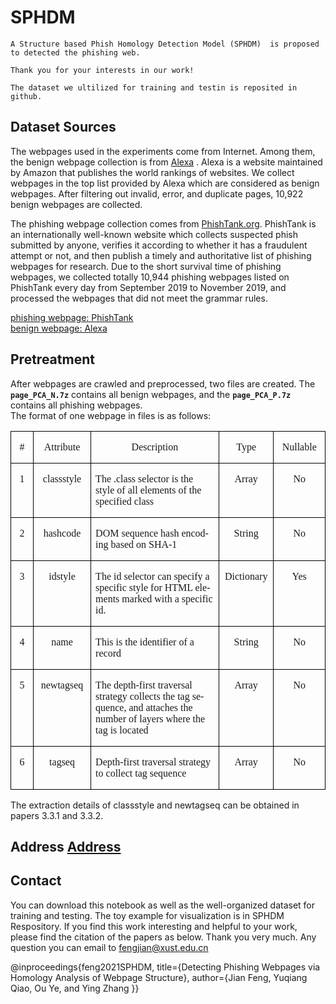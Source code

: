 # SPHDM 
    A Structure based Phish Homology Detection Model (SPHDM)  is proposed to detected the phishing web.

    Thank you for your interests in our work!

    The dataset we ultilized for training and testin is reposited in github.

## Dataset Sources  

The webpages used in the experiments come from Internet. Among them, the benign webpage collection is from [Alexa](https://www.alexa.com/) . Alexa is a website maintained by Amazon that publishes the world rankings of websites. We collect webpages in the top list provided by Alexa which are considered as benign webpages. After filtering out invalid, error, and duplicate pages, 10,922 benign webpages are collected.

The phishing webpage collection comes from [PhishTank.org](https://phishtank.org/). PhishTank is an internationally well-known website which collects suspected phish submitted by anyone, verifies it according to whether it has a fraudulent attempt or not, and then publish a timely and authoritative list of phishing webpages for research. Due to the short survival time of phishing webpages, we collected totally 10,944 phishing webpages listed on PhishTank every day from September 2019 to November 2019, and processed the webpages that did not meet the grammar rules.


[phishing webpage: PhishTank](https://phishtank.org/)  
[benign webpage: Alexa](https://www.alexa.com/)  

## Pretreatment

After webpages are crawled and preprocessed, two files are created. The __`page_PCA_N.7z`__ contains all benign webpages, and the __`page_PCA_P.7z`__ contains all phishing webpages.   
The format of one webpage in files is as follows:

<table class="MsoTableGrid" border="1" cellspacing="0" cellpadding="0" style="border-collapse:collapse;border:none;mso-border-alt:solid windowtext .5pt;
 mso-yfti-tbllook:1184;mso-padding-alt:0cm 5.4pt 0cm 5.4pt">
 <tbody><tr style="mso-yfti-irow:0;mso-yfti-firstrow:yes">
  <td width="56" valign="top" style="width:21.05pt;border:solid windowtext 1.0pt;
  mso-border-alt:solid windowtext .5pt;padding:0cm 5.4pt 0cm 5.4pt">
  <p class="MsoNormal" align="center" style="text-align:center"><span lang="EN-US" style="font-family:&quot;Times New Roman&quot;,&quot;serif&quot;">#<o:p></o:p></span></p>
  </td>
  <td width="170" valign="top" style="width:63.75pt;border:solid windowtext 1.0pt;
  border-left:none;mso-border-left-alt:solid windowtext .5pt;mso-border-alt:
  solid windowtext .5pt;padding:0cm 5.4pt 0cm 5.4pt">
  <p class="MsoNormal" align="center" style="text-align:center"><span lang="EN-US" style="font-family:&quot;Times New Roman&quot;,&quot;serif&quot;">Attribute<o:p></o:p></span></p>
  </td>
  <td width="510" valign="top" style="width:191.4pt;border:solid windowtext 1.0pt;
  border-left:none;mso-border-left-alt:solid windowtext .5pt;mso-border-alt:
  solid windowtext .5pt;padding:0cm 5.4pt 0cm 5.4pt">
  <p class="MsoNormal" align="center" style="text-align:center"><span lang="EN-US" style="font-family:&quot;Times New Roman&quot;,&quot;serif&quot;">Description<o:p></o:p></span></p>
  </td>
  <td width="148" valign="top" style="width:55.6pt;border:solid windowtext 1.0pt;
  border-left:none;mso-border-left-alt:solid windowtext .5pt;mso-border-alt:
  solid windowtext .5pt;padding:0cm 5.4pt 0cm 5.4pt">
  <p class="MsoNormal" align="center" style="text-align:center"><span lang="EN-US" style="font-family:&quot;Times New Roman&quot;,&quot;serif&quot;">Type<o:p></o:p></span></p>
  </td>
  <td width="148" valign="top" style="width:55.6pt;border:solid windowtext 1.0pt;
  border-left:none;mso-border-left-alt:solid windowtext .5pt;mso-border-alt:
  solid windowtext .5pt;padding:0cm 5.4pt 0cm 5.4pt">
  <p class="MsoNormal" align="center" style="text-align:center"><span class="SpellE"><span lang="EN-US" style="font-family:&quot;Times New Roman&quot;,&quot;serif&quot;">Nullable</span></span><span lang="EN-US" style="font-family:&quot;Times New Roman&quot;,&quot;serif&quot;"><o:p></o:p></span></p>
  </td>
 </tr>
 <tr style="mso-yfti-irow:1">
  <td width="56" valign="top" style="width:21.05pt;border:solid windowtext 1.0pt;
  border-top:none;mso-border-top-alt:solid windowtext .5pt;mso-border-alt:solid windowtext .5pt;
  padding:0cm 5.4pt 0cm 5.4pt">
  <p class="MsoNormal" align="center" style="text-align:center"><span lang="EN-US" style="font-family:&quot;Times New Roman&quot;,&quot;serif&quot;">1<o:p></o:p></span></p>
  </td>
  <td width="170" valign="top" style="width:63.75pt;border-top:none;border-left:
  none;border-bottom:solid windowtext 1.0pt;border-right:solid windowtext 1.0pt;
  mso-border-top-alt:solid windowtext .5pt;mso-border-left-alt:solid windowtext .5pt;
  mso-border-alt:solid windowtext .5pt;padding:0cm 5.4pt 0cm 5.4pt">
  <p class="MsoNormal" align="center" style="text-align:center"><span class="SpellE"><span lang="EN-US" style="font-family:&quot;Times New Roman&quot;,&quot;serif&quot;">classstyle</span></span><span lang="EN-US" style="font-family:&quot;Times New Roman&quot;,&quot;serif&quot;"><o:p></o:p></span></p>
  </td>
  <td width="510" valign="top" style="width:191.4pt;border-top:none;border-left:
  none;border-bottom:solid windowtext 1.0pt;border-right:solid windowtext 1.0pt;
  mso-border-top-alt:solid windowtext .5pt;mso-border-left-alt:solid windowtext .5pt;
  mso-border-alt:solid windowtext .5pt;padding:0cm 5.4pt 0cm 5.4pt">
  <p class="MsoNormal"><span lang="EN-US" style="font-family:&quot;Times New Roman&quot;,&quot;serif&quot;">The
  .class selector is the style of all elements of the specified class<o:p></o:p></span></p>
  </td>
  <td width="148" valign="top" style="width:55.6pt;border-top:none;border-left:
  none;border-bottom:solid windowtext 1.0pt;border-right:solid windowtext 1.0pt;
  mso-border-top-alt:solid windowtext .5pt;mso-border-left-alt:solid windowtext .5pt;
  mso-border-alt:solid windowtext .5pt;padding:0cm 5.4pt 0cm 5.4pt">
  <p class="MsoNormal" align="center" style="text-align:center"><span lang="EN-US" style="font-family:&quot;Times New Roman&quot;,&quot;serif&quot;">Array<o:p></o:p></span></p>
  </td>
  <td width="148" valign="top" style="width:55.6pt;border-top:none;border-left:
  none;border-bottom:solid windowtext 1.0pt;border-right:solid windowtext 1.0pt;
  mso-border-top-alt:solid windowtext .5pt;mso-border-left-alt:solid windowtext .5pt;
  mso-border-alt:solid windowtext .5pt;padding:0cm 5.4pt 0cm 5.4pt">
  <p class="MsoNormal" align="center" style="text-align:center"><span lang="EN-US" style="font-family:&quot;Times New Roman&quot;,&quot;serif&quot;">No<o:p></o:p></span></p>
  </td>
 </tr>
 <tr style="mso-yfti-irow:2">
  <td width="56" valign="top" style="width:21.05pt;border:solid windowtext 1.0pt;
  border-top:none;mso-border-top-alt:solid windowtext .5pt;mso-border-alt:solid windowtext .5pt;
  padding:0cm 5.4pt 0cm 5.4pt">
  <p class="MsoNormal" align="center" style="text-align:center"><span lang="EN-US" style="font-family:&quot;Times New Roman&quot;,&quot;serif&quot;">2<o:p></o:p></span></p>
  </td>
  <td width="170" valign="top" style="width:63.75pt;border-top:none;border-left:
  none;border-bottom:solid windowtext 1.0pt;border-right:solid windowtext 1.0pt;
  mso-border-top-alt:solid windowtext .5pt;mso-border-left-alt:solid windowtext .5pt;
  mso-border-alt:solid windowtext .5pt;padding:0cm 5.4pt 0cm 5.4pt">
  <p class="MsoNormal" align="center" style="text-align:center"><span class="SpellE"><span lang="EN-US" style="font-family:&quot;Times New Roman&quot;,&quot;serif&quot;">hashcode</span></span><span lang="EN-US" style="font-family:&quot;Times New Roman&quot;,&quot;serif&quot;"><o:p></o:p></span></p>
  </td>
  <td width="510" valign="top" style="width:191.4pt;border-top:none;border-left:
  none;border-bottom:solid windowtext 1.0pt;border-right:solid windowtext 1.0pt;
  mso-border-top-alt:solid windowtext .5pt;mso-border-left-alt:solid windowtext .5pt;
  mso-border-alt:solid windowtext .5pt;padding:0cm 5.4pt 0cm 5.4pt">
  <p class="MsoNormal"><span lang="EN-US" style="font-family:&quot;Times New Roman&quot;,&quot;serif&quot;">DOM
  sequence hash encoding based on SHA-1<o:p></o:p></span></p>
  </td>
  <td width="148" valign="top" style="width:55.6pt;border-top:none;border-left:
  none;border-bottom:solid windowtext 1.0pt;border-right:solid windowtext 1.0pt;
  mso-border-top-alt:solid windowtext .5pt;mso-border-left-alt:solid windowtext .5pt;
  mso-border-alt:solid windowtext .5pt;padding:0cm 5.4pt 0cm 5.4pt">
  <p class="MsoNormal" align="center" style="text-align:center"><span lang="EN-US" style="font-family:&quot;Times New Roman&quot;,&quot;serif&quot;">String<o:p></o:p></span></p>
  </td>
  <td width="148" valign="top" style="width:55.6pt;border-top:none;border-left:
  none;border-bottom:solid windowtext 1.0pt;border-right:solid windowtext 1.0pt;
  mso-border-top-alt:solid windowtext .5pt;mso-border-left-alt:solid windowtext .5pt;
  mso-border-alt:solid windowtext .5pt;padding:0cm 5.4pt 0cm 5.4pt">
  <p class="MsoNormal" align="center" style="text-align:center"><span lang="EN-US" style="font-family:&quot;Times New Roman&quot;,&quot;serif&quot;">No<o:p></o:p></span></p>
  </td>
 </tr>
 <tr style="mso-yfti-irow:3">
  <td width="56" valign="top" style="width:21.05pt;border:solid windowtext 1.0pt;
  border-top:none;mso-border-top-alt:solid windowtext .5pt;mso-border-alt:solid windowtext .5pt;
  padding:0cm 5.4pt 0cm 5.4pt">
  <p class="MsoNormal" align="center" style="text-align:center"><span lang="EN-US" style="font-family:&quot;Times New Roman&quot;,&quot;serif&quot;">3<o:p></o:p></span></p>
  </td>
  <td width="170" valign="top" style="width:63.75pt;border-top:none;border-left:
  none;border-bottom:solid windowtext 1.0pt;border-right:solid windowtext 1.0pt;
  mso-border-top-alt:solid windowtext .5pt;mso-border-left-alt:solid windowtext .5pt;
  mso-border-alt:solid windowtext .5pt;padding:0cm 5.4pt 0cm 5.4pt">
  <p class="MsoNormal" align="center" style="text-align:center"><span class="SpellE"><span lang="EN-US" style="font-family:&quot;Times New Roman&quot;,&quot;serif&quot;">idstyle</span></span><span lang="EN-US" style="font-family:&quot;Times New Roman&quot;,&quot;serif&quot;"><o:p></o:p></span></p>
  </td>
  <td width="510" valign="top" style="width:191.4pt;border-top:none;border-left:
  none;border-bottom:solid windowtext 1.0pt;border-right:solid windowtext 1.0pt;
  mso-border-top-alt:solid windowtext .5pt;mso-border-left-alt:solid windowtext .5pt;
  mso-border-alt:solid windowtext .5pt;padding:0cm 5.4pt 0cm 5.4pt">
  <p class="MsoNormal"><span lang="EN-US" style="font-family:&quot;Times New Roman&quot;,&quot;serif&quot;">The
  id selector can specify a specific style for HTML elements marked with a
  specific id.<o:p></o:p></span></p>
  </td>
  <td width="148" valign="top" style="width:55.6pt;border-top:none;border-left:
  none;border-bottom:solid windowtext 1.0pt;border-right:solid windowtext 1.0pt;
  mso-border-top-alt:solid windowtext .5pt;mso-border-left-alt:solid windowtext .5pt;
  mso-border-alt:solid windowtext .5pt;padding:0cm 5.4pt 0cm 5.4pt">
  <p class="MsoNormal" align="center" style="text-align:center"><span lang="EN-US" style="font-family:&quot;Times New Roman&quot;,&quot;serif&quot;">Dictionary<o:p></o:p></span></p>
  </td>
  <td width="148" valign="top" style="width:55.6pt;border-top:none;border-left:
  none;border-bottom:solid windowtext 1.0pt;border-right:solid windowtext 1.0pt;
  mso-border-top-alt:solid windowtext .5pt;mso-border-left-alt:solid windowtext .5pt;
  mso-border-alt:solid windowtext .5pt;padding:0cm 5.4pt 0cm 5.4pt">
  <p class="MsoNormal" align="center" style="text-align:center"><span lang="EN-US" style="font-family:&quot;Times New Roman&quot;,&quot;serif&quot;">Yes<o:p></o:p></span></p>
  </td>
 </tr>
 <tr style="mso-yfti-irow:4">
  <td width="56" valign="top" style="width:21.05pt;border:solid windowtext 1.0pt;
  border-top:none;mso-border-top-alt:solid windowtext .5pt;mso-border-alt:solid windowtext .5pt;
  padding:0cm 5.4pt 0cm 5.4pt">
  <p class="MsoNormal" align="center" style="text-align:center"><span lang="EN-US" style="font-family:&quot;Times New Roman&quot;,&quot;serif&quot;">4<o:p></o:p></span></p>
  </td>
  <td width="170" valign="top" style="width:63.75pt;border-top:none;border-left:
  none;border-bottom:solid windowtext 1.0pt;border-right:solid windowtext 1.0pt;
  mso-border-top-alt:solid windowtext .5pt;mso-border-left-alt:solid windowtext .5pt;
  mso-border-alt:solid windowtext .5pt;padding:0cm 5.4pt 0cm 5.4pt">
  <p class="MsoNormal" align="center" style="text-align:center"><span lang="EN-US" style="font-family:&quot;Times New Roman&quot;,&quot;serif&quot;">name<o:p></o:p></span></p>
  </td>
  <td width="510" valign="top" style="width:191.4pt;border-top:none;border-left:
  none;border-bottom:solid windowtext 1.0pt;border-right:solid windowtext 1.0pt;
  mso-border-top-alt:solid windowtext .5pt;mso-border-left-alt:solid windowtext .5pt;
  mso-border-alt:solid windowtext .5pt;padding:0cm 5.4pt 0cm 5.4pt">
  <p class="MsoNormal"><span lang="EN-US" style="font-family:&quot;Times New Roman&quot;,&quot;serif&quot;">This
  is the identifier of a record<o:p></o:p></span></p>
  </td>
  <td width="148" valign="top" style="width:55.6pt;border-top:none;border-left:
  none;border-bottom:solid windowtext 1.0pt;border-right:solid windowtext 1.0pt;
  mso-border-top-alt:solid windowtext .5pt;mso-border-left-alt:solid windowtext .5pt;
  mso-border-alt:solid windowtext .5pt;padding:0cm 5.4pt 0cm 5.4pt">
  <p class="MsoNormal" align="center" style="text-align:center"><span lang="EN-US" style="font-family:&quot;Times New Roman&quot;,&quot;serif&quot;">String<o:p></o:p></span></p>
  </td>
  <td width="148" valign="top" style="width:55.6pt;border-top:none;border-left:
  none;border-bottom:solid windowtext 1.0pt;border-right:solid windowtext 1.0pt;
  mso-border-top-alt:solid windowtext .5pt;mso-border-left-alt:solid windowtext .5pt;
  mso-border-alt:solid windowtext .5pt;padding:0cm 5.4pt 0cm 5.4pt">
  <p class="MsoNormal" align="center" style="text-align:center"><span lang="EN-US" style="font-family:&quot;Times New Roman&quot;,&quot;serif&quot;">No<o:p></o:p></span></p>
  </td>
 </tr>
 <tr style="mso-yfti-irow:5">
  <td width="56" valign="top" style="width:21.05pt;border:solid windowtext 1.0pt;
  border-top:none;mso-border-top-alt:solid windowtext .5pt;mso-border-alt:solid windowtext .5pt;
  padding:0cm 5.4pt 0cm 5.4pt">
  <p class="MsoNormal" align="center" style="text-align:center"><span lang="EN-US" style="font-family:&quot;Times New Roman&quot;,&quot;serif&quot;">5<o:p></o:p></span></p>
  </td>
  <td width="170" valign="top" style="width:63.75pt;border-top:none;border-left:
  none;border-bottom:solid windowtext 1.0pt;border-right:solid windowtext 1.0pt;
  mso-border-top-alt:solid windowtext .5pt;mso-border-left-alt:solid windowtext .5pt;
  mso-border-alt:solid windowtext .5pt;padding:0cm 5.4pt 0cm 5.4pt">
  <p class="MsoNormal" align="center" style="text-align:center"><span class="SpellE"><span lang="EN-US" style="font-family:&quot;Times New Roman&quot;,&quot;serif&quot;">newtagseq</span></span><span lang="EN-US" style="font-family:&quot;Times New Roman&quot;,&quot;serif&quot;"><o:p></o:p></span></p>
  </td>
  <td width="510" valign="top" style="width:191.4pt;border-top:none;border-left:
  none;border-bottom:solid windowtext 1.0pt;border-right:solid windowtext 1.0pt;
  mso-border-top-alt:solid windowtext .5pt;mso-border-left-alt:solid windowtext .5pt;
  mso-border-alt:solid windowtext .5pt;padding:0cm 5.4pt 0cm 5.4pt">
  <p class="MsoNormal"><span lang="EN-US" style="font-family:&quot;Times New Roman&quot;,&quot;serif&quot;">The
  depth-first traversal strategy collects the tag sequence, and attaches the
  number of layers where the tag is located<o:p></o:p></span></p>
  </td>
  <td width="148" valign="top" style="width:55.6pt;border-top:none;border-left:
  none;border-bottom:solid windowtext 1.0pt;border-right:solid windowtext 1.0pt;
  mso-border-top-alt:solid windowtext .5pt;mso-border-left-alt:solid windowtext .5pt;
  mso-border-alt:solid windowtext .5pt;padding:0cm 5.4pt 0cm 5.4pt">
  <p class="MsoNormal" align="center" style="text-align:center"><span lang="EN-US" style="font-family:&quot;Times New Roman&quot;,&quot;serif&quot;">Array<o:p></o:p></span></p>
  </td>
  <td width="148" valign="top" style="width:55.6pt;border-top:none;border-left:
  none;border-bottom:solid windowtext 1.0pt;border-right:solid windowtext 1.0pt;
  mso-border-top-alt:solid windowtext .5pt;mso-border-left-alt:solid windowtext .5pt;
  mso-border-alt:solid windowtext .5pt;padding:0cm 5.4pt 0cm 5.4pt">
  <p class="MsoNormal" align="center" style="text-align:center"><span lang="EN-US" style="font-family:&quot;Times New Roman&quot;,&quot;serif&quot;">No<o:p></o:p></span></p>
  </td>
 </tr>
 <tr style="mso-yfti-irow:6;mso-yfti-lastrow:yes">
  <td width="56" valign="top" style="width:21.05pt;border:solid windowtext 1.0pt;
  border-top:none;mso-border-top-alt:solid windowtext .5pt;mso-border-alt:solid windowtext .5pt;
  padding:0cm 5.4pt 0cm 5.4pt">
  <p class="MsoNormal" align="center" style="text-align:center"><span lang="EN-US" style="font-family:&quot;Times New Roman&quot;,&quot;serif&quot;">6<o:p></o:p></span></p>
  </td>
  <td width="170" valign="top" style="width:63.75pt;border-top:none;border-left:
  none;border-bottom:solid windowtext 1.0pt;border-right:solid windowtext 1.0pt;
  mso-border-top-alt:solid windowtext .5pt;mso-border-left-alt:solid windowtext .5pt;
  mso-border-alt:solid windowtext .5pt;padding:0cm 5.4pt 0cm 5.4pt">
  <p class="MsoNormal" align="center" style="text-align:center"><span class="SpellE"><span lang="EN-US" style="font-family:&quot;Times New Roman&quot;,&quot;serif&quot;">tagseq</span></span><span lang="EN-US" style="font-family:&quot;Times New Roman&quot;,&quot;serif&quot;"><o:p></o:p></span></p>
  </td>
  <td width="510" valign="top" style="width:191.4pt;border-top:none;border-left:
  none;border-bottom:solid windowtext 1.0pt;border-right:solid windowtext 1.0pt;
  mso-border-top-alt:solid windowtext .5pt;mso-border-left-alt:solid windowtext .5pt;
  mso-border-alt:solid windowtext .5pt;padding:0cm 5.4pt 0cm 5.4pt">
  <p class="MsoNormal"><span lang="EN-US" style="font-family:&quot;Times New Roman&quot;,&quot;serif&quot;">Depth-first
  traversal strategy to collect tag sequence<o:p></o:p></span></p>
  </td>
  <td width="148" valign="top" style="width:55.6pt;border-top:none;border-left:
  none;border-bottom:solid windowtext 1.0pt;border-right:solid windowtext 1.0pt;
  mso-border-top-alt:solid windowtext .5pt;mso-border-left-alt:solid windowtext .5pt;
  mso-border-alt:solid windowtext .5pt;padding:0cm 5.4pt 0cm 5.4pt">
  <p class="MsoNormal" align="center" style="text-align:center"><span lang="EN-US" style="font-family:&quot;Times New Roman&quot;,&quot;serif&quot;">Array<o:p></o:p></span></p>
  </td>
  <td width="148" valign="top" style="width:55.6pt;border-top:none;border-left:
  none;border-bottom:solid windowtext 1.0pt;border-right:solid windowtext 1.0pt;
  mso-border-top-alt:solid windowtext .5pt;mso-border-left-alt:solid windowtext .5pt;
  mso-border-alt:solid windowtext .5pt;padding:0cm 5.4pt 0cm 5.4pt">
  <p class="MsoNormal" align="center" style="text-align:center"><span lang="EN-US" style="font-family:&quot;Times New Roman&quot;,&quot;serif&quot;">No<o:p></o:p></span></p>
  </td>
 </tr>
</tbody></table>

The extraction details of classstyle and newtagseq can be obtained in papers 3.3.1 and 3.3.2.    

## Address [Address](https://github.com/qiaodaben/SPHDM-/tree/main/dataset)

## Contact
You can download this notebook as well as the well-organized dataset for training and testing. The toy example for visualization is in SPHDM Respository. If you find this work interesting and helpful to your work, please find the citation of the papers as below. Thank you very much. Any question you can email to fengjian@xust.edu.cn

 @inproceedings{feng2021SPHDM, title={Detecting Phishing Webpages via Homology Analysis of Webpage Structure}, author={Jian Feng, Yuqiang Qiao, Ou Ye, and Ying Zhang }}
